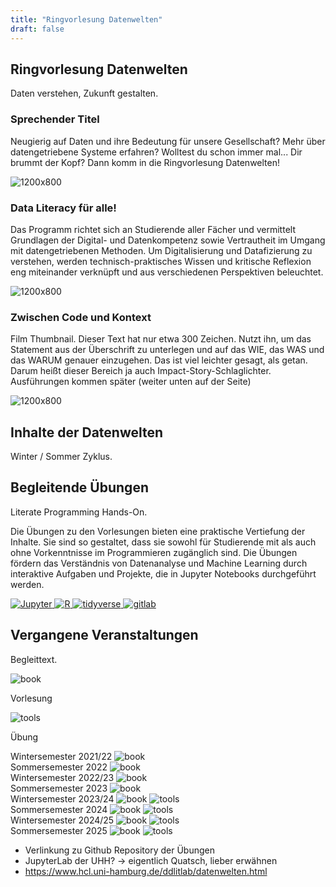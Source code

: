 ```yaml
---
title: "Ringvorlesung Datenwelten"
draft: false
---
```


<section>
    <div class="section-title">
        <h2>Ringvorlesung Datenwelten</h2>
        <p>Daten verstehen, Zukunft gestalten.</p>
    </div>
    <div class="row">
        <div class="content-area">
            <h3>Sprechender Titel</h3>
            <p>Neugierig auf Daten und ihre Bedeutung für unsere Gesellschaft? Mehr über datengetriebene Systeme erfahren? Wolltest du schon immer mal... Dir brummt der Kopf? Dann komm in die Ringvorlesung Datenwelten!</p>
        </div>
        <div class="image-area">
            <img src="https://placehold.co/1200x800.webp?text=1200%20x%20800\nwebp" alt="1200x800">
        </div>
    </div>
    <div class="row reverse">
        <div class="content-area">
            <h3>Data Literacy für alle!</h3>
            <p>Das Programm richtet sich an Studierende aller Fächer und vermittelt Grundlagen der Digital- und Datenkompetenz sowie Vertrautheit im Umgang mit datengetriebenen Methoden. Um Digitalisierung und Datafizierung zu verstehen, werden technisch-praktisches Wissen und kritische Reflexion eng miteinander verknüpft und aus verschiedenen Perspektiven beleuchtet.</p>
        </div>
        <div class="image-area">
            <img src="https://placehold.co/1200x800.webp?text=1200%20x%20800\nwebp" alt="1200x800">
        </div>
    </div>
    <div class="row">
        <div class="content-area">
            <h3>Zwischen Code und Kontext</h3>
            <p>Film Thumbnail. Dieser Text hat nur etwa 300 Zeichen. Nutzt ihn, um das Statement aus der Überschrift zu unterlegen und auf das WIE, das WAS und das WARUM genauer einzugehen. Das ist viel leichter gesagt, als getan. Darum heißt dieser Bereich ja auch Impact-Story-Schlaglichter. Ausführungen kommen später (weiter unten auf der Seite)</p>
        </div>
        <div class="image-area">
            <img src="https://placehold.co/1200x800.webp?text=1200%20x%20800\nwebp" alt="1200x800">
        </div>
    </div>
    </section>





<section>
    <div class="section-title">
        <h2>Inhalte der Datenwelten</h2>
        <p>Winter / Sommer Zyklus.</p>
    </div>
</section>


<section>
    <div class="section-title">
        <h2>Begleitende Übungen</h2>
        <p>Literate Programming Hands-On.</p>
    </div>
    <div class="wide-text">
    <p>
      Die Übungen zu den Vorlesungen bieten eine praktische Vertiefung der Inhalte. Sie sind so gestaltet, dass sie sowohl für Studierende mit als auch ohne Vorkenntnisse im Programmieren zugänglich sind. Die Übungen fördern das Verständnis von Datenanalyse und Machine Learning durch interaktive Aufgaben und Projekte, die in Jupyter Notebooks durchgeführt werden. 
      </p>
    </div>
    <div class="row">
        <a href="https://jupyter.org/">
        <img src="/svg/jupyter.svg" alt="Jupyter" class="logo-big logo-bigger">
        </a>
        <a href="https://www.r-project.org/">
        <img src="/svg/R.svg" alt="R" class="logo-big logo-bigger">
        </a>
        <a href="https://www.tidyverse.org/">
        <img src="/svg/tidyverse.svg" alt="tidyverse" class="logo-big logo-bigger">
        </a>
        <a href="https://about.gitlab.com/">
        <img src="/svg/gitlab_only.svg" alt="gitlab" class="logo-big logo-bigger">
        </a>
      </div>
</section>

<section>
    <div class="section-title">
        <h2>Vergangene Veranstaltungen</h2>
        <p>Begleittext.</p>
    </div>
    <div class="row">
        <img class="timeline-icon" src="/icons/codicons/book.svg" alt="book"> <p>Vorlesung</p>
        <img class="timeline-icon" src="/icons/codicons/tools.svg" alt="tools"> <p>Übung</p>
    </div>
    <div class="timeline">
        <div class="container left">
            <time>Wintersemester 2021/22</time>
            <!-- <a href="https://www.stine.uni-hamburg.de/scripts/mgrqispi.dll?APPNAME=CampusNet&PRGNAME=COURSEDETAILS&ARGUMENTS=-N000000000000001,-N000605,-N0,-N379594586393059,-N379594586363060,-N0,-N0,-N3,-AcMLhrURSffWyVjLSHDoJfIfNfW5sHuPerqGCPo57Rq597ZUdRIf-HNHmHY6CVWRpfNmI7NPovIm-4YGdcDNFmBWAOdU5RtZ0RN5oRUPLPIpN4Ym7vQpgOqGoYgouVfwycZDNOUPZ3zKmVQL3VgU-cYPmR-c-OjPLOdV9vfUYCumWffDNYSo8fdWBWjKme-ejWNAjOQew4SRJmdolPMHwPWW7PNRdxDRJfDKWVqGHQZma3oL9xfA-WBZWfDUXxSV9mUe9RZHoxfKlWDAwvBZhRgp0QN68VomA4B69xNDZejpVvWoHmDKsVjLJfN6YPDKkmD6mcZpkfqcNmSALPIPVWSeNQzwdOIi9cDPxWuH5QgPsQuHx7NwYVUUk3YA-4SlAmtZKYYmv3f6sOQDjRDw6foUBYBHdRDU8YoaFVWWJcdRBxzZVvYfFYzLS7fLu3zodOgpFrDnFffoh3omI7gUQfMaFWYnjvIWCOYAvRjpHHBZaczWfWqwNvBmQRDwjOWWwRjmdHzUWfqW6cDeFefRjHULHvZawRfwexzWKYqAec-5fOZmtVfZBrqWKmumIvuHK7QWhcfZCvd7-xdHKCYolCQUaHqmDvBK67fZUHoWtWfANRuWuPvZfQzWSxf5pQqRucDR8vgiNmjcNfUiZRMPVQqAFWUoyQSPaRdUAeQPFfQRaVIHhOuH9m-W3V-D6RBKI3oPKVUoH4oRAWImHPSpdcMPocSLlmuRFWjpzYMFtPumVCumExUHyRSR6WfNFOzAY"> -->
                <img src="/icons/codicons/book.svg" alt="book">
                <!-- </a> -->
            </div>
        <div class="container right">
            <time>Sommersemester 2022</time>
            <img src="/icons/codicons/book.svg" alt="book">
            </div>
        <div class="container left">
            <time>Wintersemester 2022/23</time>
            <img src="/icons/codicons/book.svg" alt="book">
            </div>
        <div class="container right">
            <time>Sommersemester 2023</time>
            <img src="/icons/codicons/book.svg" alt="book">
            </div>
        <div class="container left">
            <time>Wintersemester 2023/24</time>
            <img src="/icons/codicons/book.svg" alt="book">
            <img class="second" src="/icons/codicons/tools.svg" alt="tools">
            </div>
        <div class="container right">
            <time>Sommersemester 2024</time>
            <img src="/icons/codicons/book.svg" alt="book">
            <img class="second" src="/icons/codicons/tools.svg" alt="tools">
            </div>
                <div class="container left">
            <time>Wintersemester 2024/25</time>
            <img src="/icons/codicons/book.svg" alt="book">
            <img class="second" src="/icons/codicons/tools.svg" alt="tools">
            </div>
        <div class="container right">
            <time>Sommersemester 2025</time>
            <img src="/icons/codicons/book.svg" alt="book">
            <img class="second" src="/icons/codicons/tools.svg" alt="tools">
            </div>
    </div>


</section>


- Verlinkung zu Github Repository der Übungen
- JupyterLab der UHH? -> eigentlich Quatsch, lieber erwähnen
- https://www.hcl.uni-hamburg.de/ddlitlab/datenwelten.html

<!-- 
 <div class="py-2">
    <div class="container">
        <div class="row align-items-center mb-2">
            <div class="col-md-6 text-center">
                <h2 class="fw-bolder mb-2">Im Wintersemester</h3>
                <h5 class="text-muted">DATENWELTEN 1</h5>
            </div>
            <div class="col-md-6 text-center">
                <h2 class="fw-bolder mb-2">Im Sommersemester</h3>
                <h5 class="text-muted">DATENWELTEN 2</h5>
            </div>
        </div>
        <div class="row align-items-center mb-2">
            <div class="col-md-6">
                <p class="fs-5">
                    Die Vorlesungsreihe beleuchtet Grundlagen von Statistik, Datenanalyse und Machine Learning aus einer technischen Perspektive.
                    Das interdisziplinäre Team setzt sich aus Dozierenden der Informatik und den Sozialwissenschaften zusammen.
                </p>
            </div>
            <div class="col-md-6">
                <p class="fs-5">
                    Im Sommersemester beleuchtet die Vorlesungsreihe Datenwelten 2 gesellschaftliche, politische und wirtschaftliche Zusammenhänge durch die zunehmende Datafizierung und Digitalisierung aus unterschiedlichen Perspektiven.
                </p>
            </div>
        </div>
        <div class="row align-items-center">
            <div class="col-md-6">
                <div>
                    <div class="row align-items-center mb-2">
                        <div class="col-auto">
                            <img src="/icons/codicons/debug-disconnect.svg" alt="debug-disconnect" class="img-fluid" style="width: 1.5rem; height: 1.5rem;">
                        </div>
                        <div class="col">
                            Funktionsweise der informationstechnischen Datenökosysteme, die in weiten Teilen unseren Alltag (mit-)gestalten
                        </div>
                    </div>
                    <div class="row align-items-center mb-2">
                        <div class="col-auto">
                            <img src="/icons/codicons/cloud-upload.svg" alt="cloud-upload" class="img-fluid" style="width: 1.5rem; height: 1.5rem;">
                        </div>
                        <div class="col">
                            Das technische und soziale Zusammenspiel dieser Systeme bei der Erhebung, Aufbewahrung und Nutzen von Daten
                        </div>
                    </div>
                    <div class="row align-items-center mb-2">
                        <div class="col-auto">
                            <img src="/icons/codicons/graph-scatter.svg" alt="graph-scatter" class="img-fluid" style="width: 1.5rem; height: 1.5rem;">
                        </div>
                        <div class="col">
                            Einfache statistische und visualisierende Verfahren zur explorativen Analyse von Daten
                        </div>
                    </div>
                    <div class="row align-items-center mb-2">
                        <div class="col-auto">
                            <img src="/icons/codicons/debug-alt.svg" alt="debug-alt" class="img-fluid" style="width: 1.5rem; height: 1.5rem;">
                        </div>
                        <div class="col">
                            Grundlegende Algorithmen des Supervised and Unsupervised Machine Learning (Classification, Regression, Clustering)
                        </div>
                    </div>
                    <div class="row align-items-center mb-2">
                        <div class="col-auto">
                            <img src="/icons/codicons/combine.svg" alt="combine" class="img-fluid" style="width: 1.5rem; height: 1.5rem;">
                        </div>
                        <div class="col">
                            Elementare Einführung in Neuronale Netze und ihre Anwendungen in der Bild- und Textverarbeitung (Large Language Models)
                        </div>
                    </div>
                </div>
            </div>
            <div class="col-md-6">
                <div>
                    <div class="row align-items-center mb-2">
                        <div class="col-auto">
                            <img src="/icons/codicons/telescope.svg" alt="telescope" class="img-fluid" style="width: 1.5rem; height: 1.5rem;">
                        </div>
                        <div class="col">
                            Überblick über den aktuellen Stand der Datennutzung und -anwendung in verschiedenen gesellschaftlichen Bereichen wie Politik, Wissenschaft, Bildung und Wirtschaft
                        </div>
                    </div>
                    <div class="row align-items-center mb-2">
                        <div class="col-auto">
                            <img src="/icons/codicons/organization.svg" alt="organization" class="img-fluid" style="width: 1.5rem; height: 1.5rem;">
                        </div>
                        <div class="col">
                            Kritische Auseinandersetzung mit diesen Datenanwendungen und ihren gesellschaftlichen und ethischen Herausforderungen wie Digital Divide, Bias & Diskriminierung
                        </div>
                    </div>
                    <div class="row align-items-center mb-2">
                        <div class="col-auto">
                            <img src="/icons/codicons/device-camera.svg" alt="device-camera" class="img-fluid" style="width: 1.5rem; height: 1.5rem;">
                        </div>
                        <div class="col">
                            Auswirkung der zunehmenden Digitalisierung und Datafizierung auf die politische Öffentlichkeit und journalistische Arbeit
                        </div>
                    </div>
                    <div class="row align-items-center mb-2">
                        <div class="col-auto">
                            <img src="/icons/codicons/book.svg" alt="book" class="img-fluid" style="width: 1.5rem; height: 1.5rem;">
                        </div>
                        <div class="col">
                            Verschiedene Fragestellungen der Digital Humanities und deren Entwicklung im Kontext von Datafizierung und Artificial Intelligence
                        </div>
                    </div>
                    <div class="row align-items-center mb-2">
                        <div class="col-auto">
                            <img src="/icons/codicons/law.svg" alt="law" class="img-fluid" style="width: 1.5rem; height: 1.5rem;">
                        </div>
                        <div class="col">
                            Möglichkeiten und Grenzen der rechtlichen (Datenschutz) und technischen (IT-Sicherheit) Regulierung von Datennutzung und deren Konsequenzen
                        </div>
                    </div>
                </div>
            </div>
        </div>
        </div>
    </div>
</div>
<div class="row align-items-center mb-5">
    <div class="col-md-6 align-self-center">
        <div class="embed-responsive embed-responsive-16by9">
                <iframe src='https://lecture2go.uni-hamburg.de/o/iframe/?obj=70078&series=true'
                    title='Datenwelten I: Einführung in Data Science'
                    frameborder='0'
                    allowfullscreen
                    class="embed-responsive-item">
                </iframe>
        </div>
    </div>
    <div class="col-md-6">
        <div class="embed-responsive embed-responsive-16by9">
            <iframe
                src='https://lecture2go.uni-hamburg.de/o/iframe/?obj=71422&series=true'
                title='Datenwelten II: Reflexion der Datenwelten'
                frameborder='0'
                allowfullscreen
                class="embed-responsive-item">
            </iframe>
        </div>
    </div> -->



